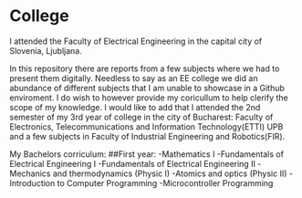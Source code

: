 # College
I attended the Faculty of Electrical Engineering in the capital city of Slovenia, Ljubljana.

In this repository there are reports from a few subjects where we had to present them digitally. Needless to say as an EE college we did an abundance of different subjects that I am unable to showcase in a Github enviroment. I do wish to however provide my coricullum to help clerify the scope of my knowledge. I would like to add that I attended the 2nd semester of my 3rd year of college in the city of Bucharest: Faculty of Electronics, Telecommunications and Information Technology(ETTI) UPB and a few subjects in Faculty of Industrial Engineering and Robotics(FIR).

My Bachelors corriculum:
##First year:
-Mathematics I
-Fundamentals of Electrical Engineering I
-Fundamentals of Electrical Engineering II
-Mechanics and thermodynamics (Physic I)
-Atomics and optics (Physic II)
-Introduction to Computer Programming
-Microcontroller Programming
